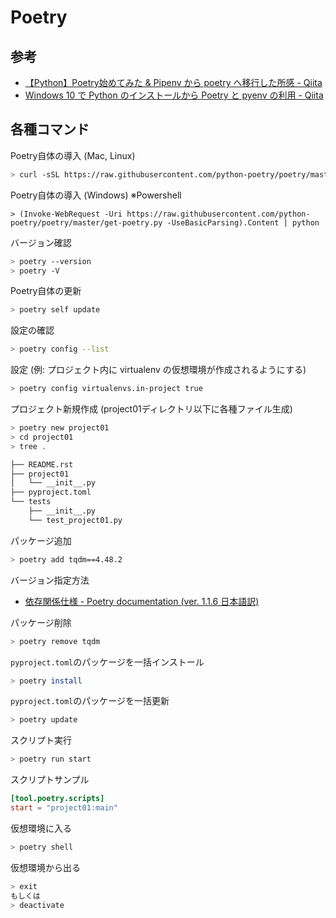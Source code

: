 # Poetry

## 参考

- [【Python】Poetry始めてみた & Pipenv から poetry へ移行した所感 - Qiita](https://qiita.com/ragnar1904/items/0e5b8382757ccad9a56c)
- [Windows 10 で Python のインストールから Poetry と pyenv の利用 - Qiita](https://qiita.com/kerobot/items/3f4064d5174676080585)

## 各種コマンド

Poetry自体の導入 (Mac, Linux)

```bash
> curl -sSL https://raw.githubusercontent.com/python-poetry/poetry/master/get-poetry.py | python
```

Poetry自体の導入 (Windows) ※Powershell

```Powershll
> (Invoke-WebRequest -Uri https://raw.githubusercontent.com/python-poetry/poetry/master/get-poetry.py -UseBasicParsing).Content | python
```

バージョン確認

```sh
> poetry --version
> poetry -V
```

Poetry自体の更新

```sh
> poetry self update
```

設定の確認

```sh
> poetry config --list
```

設定 (例: プロジェクト内に virtualenv の仮想環境が作成されるようにする)

```sh
> poetry config virtualenvs.in-project true
```

プロジェクト新規作成 (project01ディレクトリ以下に各種ファイル生成)

```sh
> poetry new project01
> cd project01
> tree .

├── README.rst
├── project01
│   └── __init__.py
├── pyproject.toml
└── tests
    ├── __init__.py
    └── test_project01.py
```

パッケージ追加

```sh
> poetry add tqdm==4.48.2
```

バージョン指定方法

- [依存関係仕様 - Poetry documentation (ver. 1.1.6 日本語訳)](https://cocoatomo.github.io/poetry-ja/dependency-specification/)

パッケージ削除

```sh
> poetry remove tqdm
```

`pyproject.toml`のパッケージを一括インストール

```sh
> poetry install
```

`pyproject.toml`のパッケージを一括更新

```sh
> poetry update
```

スクリプト実行

```sh
> poetry run start
```

スクリプトサンプル

```toml
[tool.poetry.scripts]
start = "project01:main"
```

仮想環境に入る

```sh
> poetry shell
```

仮想環境から出る

```sh
> exit
もしくは
> deactivate
```
